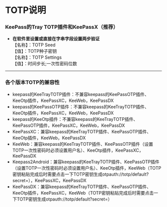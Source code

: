# TOTP说明
### KeePass的Tray TOTP插件和KeePassX（推荐）
- **在软件里设置或直接在字串字段设置两步验证**<br />
【名称】：TOTP Seed<br />
【值】：TOTP种子密钥<br />
【名称】：TOTP Settings<br />
【值】：时间步长;一次性密码位数
______________________________________________________________________________
### 各个版本TOTP的兼容性
- keepass的KeeTrayTOTP插件：不兼容keepass的KeePassOTP插件、KeeOtp插件，KeePassXC，KeeWeb，KeePassDX
- keepass的KeePassOTP插件：不兼容keepass的KeeTrayTOTP插件、KeeOtp插件，KeePassXC，KeeWeb，KeePassDX
- keepass的KeeOtp插件：不兼容keepass的KeeTrayTOTP插件、KeePassOTP插件，KeePassXC，KeeWeb，KeePassDX
- KeePassXC：兼容keepass的KeeTrayTOTP插件、KeePassOTP插件、KeeOtp插件，KeeWeb，KeePassDX
- KeeWeb：兼容keepass的KeeTrayTOTP插件、KeePassOTP插件（设置TOTP一次性密码时必须设置用户名）、KeeOtp插件，KeePassXC，KeePassDX
- Keepass2Android：兼容keepass的KeeTrayTOTP插件、KeePassOTP插件（设置TOTP一次性密码时必须设置用户名）、KeeOtp插件，KeeWeb（TOTP密钥粘贴完成后时需要点击一下TOTP密钥生成otpauth://totp/default?secret=），KeePassXC，KeePassDX
- KeePassDX：兼容keepass的KeeTrayTOTP插件、KeePassOTP插件、KeeOtp插件，KeePassXC，KeeWeb（TOTP密钥粘贴完成后时需要点击一下TOTP密钥生成otpauth://totp/default?secret=）
